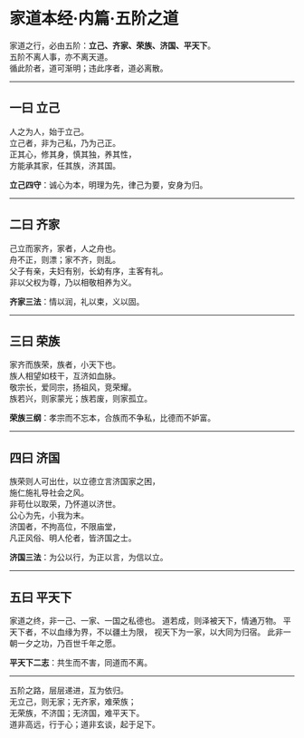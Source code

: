 # 家道本经·内篇·五阶之道

家道之行，必由五阶：**立己、齐家、荣族、济国、平天下**。  
五阶不离人事，亦不离天道。  
循此阶者，道可渐明；违此序者，道必离散。

---

## 一曰 立己

人之为人，始于立己。  
立己者，非为己私，乃为己正。  
正其心，修其身，慎其独，养其性，  
方能承其家，任其族，济其国。

**立己四守**：诚心为本，明理为先，律己为要，安身为归。

---

## 二曰 齐家

己立而家齐，家者，人之舟也。  
舟不正，则漂；家不齐，则乱。  
父子有亲，夫妇有别，长幼有序，主客有礼。  
非以父权为尊，乃以相敬相养为义。

**齐家三法**：情以润，礼以束，义以固。

---

## 三曰 荣族

家齐而族荣，族者，小天下也。  
族人相望如枝干，互济如血脉。  
敬宗长，爱同宗，扬祖风，竞荣耀。  
族若兴，则家蒙光；族若废，则家孤立。

**荣族三纲**：孝宗而不忘本，合族而不争私，比德而不妒富。

---

## 四曰 济国

族荣则人可出仕，以立德立言济国家之困，  
施仁施礼导社会之风。  
非苟仕以取荣，乃怀道以济世。  
公心为先，小我为末。  
济国者，不拘高位，不限庙堂，  
凡正风俗、明人伦者，皆济国之士。

**济国三法**：为公以行，为正以言，为信以立。

---

## 五曰 平天下

家道之终，非一己、一家、一国之私德也。
道若成，则泽被天下，情通万物。
平天下者，不以血缘为界，不以疆土为限，
视天下为一家，以大同为归宿。
此非一朝一夕之功，乃百世千年之愿。

**平天下二志**：共生而不害，同道而不离。

---

五阶之路，层层递进，互为依归。  
无立己，则无家；无齐家，难荣族；  
无荣族，不济国；无济国，难平天下。  
道非高远，行于心；道非玄谈，起于足下。
